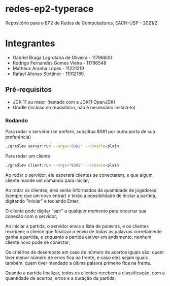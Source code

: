 # redes-ep2-typerace
Repositório para o EP2 de Redes de Computadores, EACH-USP - 2021/2

# Integrantes
* Gabriel Braga Lagrotaria de Oliveira - 11796600
* Rodrigo Fernandes Gomes Vieira - 11796548
* Matheus Aranha Lopes - 11221219
* Rafael Afonso Stettiner - 11912189

## Pré-requisitos
* JDK 11 ou maior (testado com a JDK11 OpenJDK)
* Gradle (incluso no repositório, não é necessário instalá-lo)

### Rodando
Para rodar o servidor (se preferir, substitua 8081 por outra porta de sua preferência)
```sh
./gradlew server:run --args="8081" --console=plain
```

Para rodar um cliente
```sh
./gradlew client:run --args="8081" --console=plain
```

Ao rodar o servidor, ele esperará clientes se conectarem, e que algum cliente mande um comando para iniciar;

Ao rodar os clientes, eles serão informados da quantidade de jogadores (sempre que um novo entrar) e terão a possibilidade de iniciar a partida, digitando "iniciar" e teclando Enter;

O cliente pode digitar "sair" a qualquer momento para encerrar sua conexão com o servidor;

Ao iniciar a partida, o servidor envia a lista de palavras, e os clientes recebem; o cliente que finalizar o envio de todas as palavras corretamente ganha a partida, e enquanto a partida estiver em andamento, nenhum cliente novo pode se conectar;

Os critérios de desempate em caso de número de acertos iguais são: quem tiver menor número de erros fica na frente, e caso eles sejam iguais também, quem tiver mandado a última palavra primeiro fica na frente.

Quando a partida finalizar, todos os clientes recebem a classificação, com a quantidade de acertos, erros e a duração da partida;

